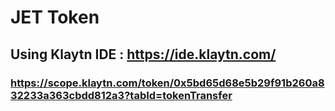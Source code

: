 # JET Token
## Using Klaytn IDE : https://ide.klaytn.com/ 

### https://scope.klaytn.com/token/0x5bd65d68e5b29f91b260a832233a363cbdd812a3?tabId=tokenTransfer


